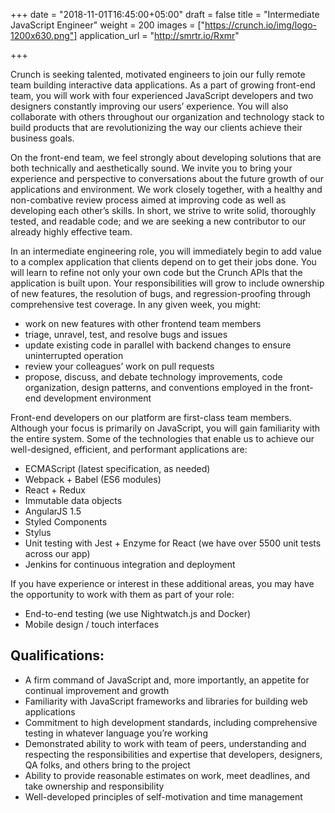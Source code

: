 +++
date = "2018-11-01T16:45:00+05:00"
draft = false
title = "Intermediate JavaScript Engineer"
weight = 200
images = ["https://crunch.io/img/logo-1200x630.png"]
application_url = "http://smrtr.io/Rxmr"


+++

Crunch is seeking talented, motivated engineers to join our fully remote team building interactive data applications. As a part of growing front-end team, you will work with four experienced JavaScript developers and two designers constantly improving our users’ experience. You will also collaborate with others throughout our organization and technology stack to build products that are revolutionizing the way our clients achieve their business goals.

On the front-end team, we feel strongly about developing solutions that are both technically and aesthetically sound. We invite you to bring your experience and perspective to conversations about the future growth of our applications and environment. We work closely together, with a healthy and non-combative review process aimed at improving code as well as developing each other’s skills. In short, we strive to write solid, thoroughly tested, and readable code; and we are seeking a new contributor to our already highly effective team.

In an intermediate engineering role, you will immediately begin to add value to a complex application that clients depend on to get their jobs done. You will learn to refine not only your own code but the Crunch APIs that the application is built upon. Your responsibilities will grow to include ownership of new features, the resolution of bugs, and regression-proofing through comprehensive test coverage. In any given week, you might:

* work on new features with other frontend team members
* triage, unravel, test, and resolve bugs and issues
* update existing code in parallel with backend changes to ensure uninterrupted operation
* review your colleagues’ work on pull requests
* propose, discuss, and debate technology improvements, code organization, design patterns, and conventions employed in the front-end development environment

Front-end developers on our platform are first-class team members. Although your focus is primarily on JavaScript, you will gain familiarity with the entire system. Some of the technologies that enable us to achieve our well-designed, efficient, and performant applications are:

* ECMAScript (latest specification, as needed)
* Webpack + Babel (ES6 modules)
* React + Redux
* Immutable data objects
* AngularJS 1.5
* Styled Components
* Stylus
* Unit testing with Jest + Enzyme for React (we have over 5500 unit tests across our app)
* Jenkins for continuous integration and deployment

If you have experience or interest in these additional areas, you may have the opportunity to work with them as part of your role:

* End-to-end testing (we use Nightwatch.js and Docker)
* Mobile design / touch interfaces

## Qualifications:

* A firm command of JavaScript and, more importantly, an appetite for continual improvement and growth
* Familiarity with JavaScript frameworks and libraries for building web applications
* Commitment to high development standards, including comprehensive testing in whatever language you’re working
* Demonstrated ability to work with team of peers, understanding and respecting the responsibilities and expertise that developers, designers, QA folks, and others bring to the project
* Ability to provide reasonable estimates on work, meet deadlines, and take ownership and responsibility
* Well-developed principles of self-motivation and time management
